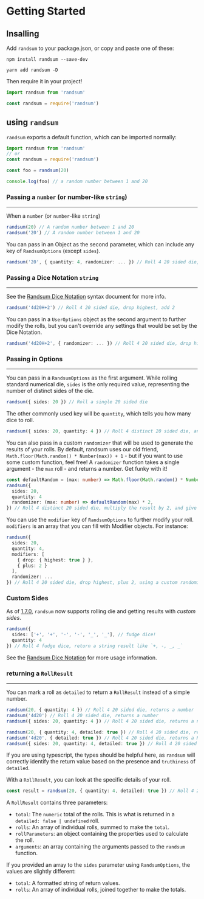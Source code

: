 # Getting Started

## Insalling

Add `randsum` to your package.json, or copy and paste one of these:

`npm install randsum --save-dev`

`yarn add randsum -D`

Then require it in your project!

```js
import randsum from 'randsum'

const randsum = require('randsum')
```

## using `randsum`

`randsum` exports a default function, which can be imported normally:

```ts
import randsum from 'randsum'
// or
const randsum = require('randsum')

const foo = randsum(20)

console.log(foo) // a random number between 1 and 20
```

### Passing a `number` (or number-like `string`)

---

When a `number` (or `number`-like `string`)

```ts
randsum(20) // A random number between 1 and 20
randsum('20') // A random number between 1 and 20
```

You can pass in an Object as the second parameter, which can include any key of `RandsumOptions` (except `sides`).

```ts
randsum('20', { quantity: 4, randomizer: ... }) // Roll 4 20 sided die, using a custom randomizer function
```

### Passing a Dice Notation `string`

---

See the [Randsum Dice Notation](https://github.com/alxjrvs/randsum/blob/main/RANDSUM_DICE_NOTATION.md) syntax document for more info.

```ts
randsum('4d20H+2') // Roll 4 20 sided die, drop highest, add 2
```

You can pass in a `UserOptions` object as the second argument to further modify the rolls, but you can't override any settings that would be set by the Dice Notation.

```ts
randsum('4d20H+2', { randomizer: ... }) // Roll 4 20 sided die, drop highest, add 2, using a custom randomizer function
```

### Passing in Options

---

You can pass in a `RandsumOptions` as the first argument. While rolling standard numerical die, `sides` is the only required value, representing the number of distinct sides of the die.

```ts
randsum({ sides: 20 }) // Roll a single 20 sided die
```

The other commonly used key will be `quantity`, which tells you how many dice to roll.

```ts
randsum({ sides: 20, quantity: 4 }) // Roll 4 distinct 20 sided die, and give me the total.
```

You can also pass in a custom `randomizer` that will be used to generate the results of your rolls. By default, randsum uses our old friend, `Math.floor(Math.random() * Number(max)) + 1` - but if you want to use some custom function, feel free! A `randomizer` function takes a single argument - the `max` roll - and returns a number. Get funky with it!

```ts
const defaultRandom = (max: number) => Math.floor(Math.random() * Number(max)) + 1
randsum({
  sides: 20,
  quantity: 4
  randomizer: (max: number) => defaultRandom(max) * 2,
}) // Roll 4 distinct 20 sided die, multiply the result by 2, and give me the total.
```

You can use the `modifier` key of `RandsumOptions` to further modify your roll. `modifiers` is an array that you can fill with Modifier objects. For instance:

```ts
randsum({
  sides: 20,
  quantity: 4,
  modifiers: [
    { drop: { highest: true } },
    { plus: 2 }
  ],
  randomizer: ...
}) // Roll 4 20 sided die, drop highest, plus 2, using a custom randomizer function
```

### Custom Sides

As of [1.7.0](https://github.com/alxjrvs/randsum/releases/tag/v1.7.0), `randsum` now supports rolling die and getting results with _custom sides_.

```ts
randsum({
  sides: ['+', '+', '-', '-', '_', '_'], // fudge dice!
  quantity: 4
}) // Roll 4 fudge dice, return a string result like `+, -, _, _`
```

See the [Randsum Dice Notation](https://github.com/alxjrvs/randsum/blob/main/RANDSUM_DICE_NOTATION.md) for more usage information.

### returning a `RollResult`

---

You can mark a roll as `detailed` to return a `RollResult` instead of a simple number.

```ts
randsum(20, { quantity: 4 }) // Roll 4 20 sided die, returns a number
randsum('4d20') // Roll 4 20 sided die, returns a number
randsum({ sides: 20, quantity: 4 }) // Roll 4 20 sided die, returns a number

randsum(20, { quantity: 4, detailed: true }) // Roll 4 20 sided die, returns a RollResult
randsum('4d20', { detailed: true }) // Roll 4 20 sided die, returns a RollResult
randsum({ sides: 20, quantity: 4, detailed: true }) // Roll 4 20 sided die, returns a RollResult
```

If you are using typescript, the types should be helpful here, as `randsum` will correctly identify the return value based on the presence and `truthiness` of `detailed`.

With a `RollResult`, you can look at the specific details of your roll.

```ts
const result = randsum(20, { quantity: 4, detailed: true }) // Roll 4 20 sided die, returns a RollResult
```

A `RollResult` contains three parameters:

- `total`: The `numeric` total of the rolls. This is what is returned in a `detailed: false | undefined` roll.
- `rolls`: An array of individual rolls, summed to make the `total`.
- `rollParameters`: an object containing the properties used to calculate the roll.
- `arguments`: an array containing the arguments passed to the `randsum` function.

If you provided an array to the `sides` parameter using `RandsumOptions`, the values are slightly different:

- `total`: A formatted string of return values.
- `rolls`: An array of individual rolls, joined together to make the totals.
